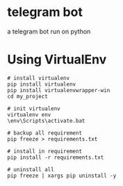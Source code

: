# telegram bot

a telegram bot run on python

# Using VirtualEnv
```
# install virtualenv
pip install virtualenv
pip install virtualenvwrapper-win
cd my_project

# init virtualenv
virtualenv env
\env\Scripts\activate.bat

# backup all requirement
pip freeze > requirements.txt

# install in requirement
pip install -r requirements.txt

# uninstall all
pip freeze | xargs pip uninstall -y
```